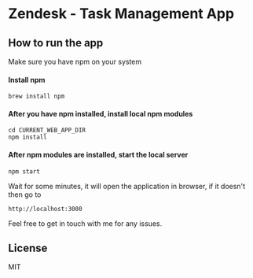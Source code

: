 # Zendesk - Task Management App

## How to run the app


Make sure you have npm on your system

#### Install npm

```
brew install npm
```

#### After you have npm installed, install local npm modules

```
cd CURRENT_WEB_APP_DIR
npm install
```

#### After npm modules are installed, start the local server
```
npm start
```

Wait for some minutes, it will open the application in browser, if it doesn't then go to

```
http://localhost:3000
```

Feel free to get in touch with me for any issues.



## License
MIT
